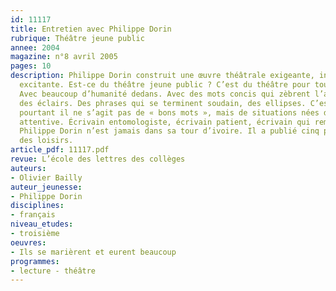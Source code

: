 ```yaml
---
id: 11117
title: Entretien avec Philippe Dorin
rubrique: Théâtre jeune public
annee: 2004
magazine: n°8 avril 2005
pages: 10
description: Philippe Dorin construit une œuvre théâtrale exigeante, intelligente,
  excitante. Est-ce du théâtre jeune public ? C’est du théâtre pour tout le monde.
  Avec beaucoup d’humanité dedans. Avec des mots concis qui zèbrent l’atmosphère comme
  des éclairs. Des phrases qui se terminent soudain, des ellipses. C’est souvent drôle,
  pourtant il ne s’agit pas de « bons mots », mais de situations nées d’une observation
  attentive. Écrivain entomologiste, écrivain patient, écrivain qui remet sur le métier,
  Philippe Dorin n’est jamais dans sa tour d’ivoire. Il a publié cinq pièces à l’école
  des loisirs.
article_pdf: 11117.pdf
revue: L’école des lettres des collèges
auteurs:
- Olivier Bailly
auteur_jeunesse:
- Philippe Dorin
disciplines:
- français
niveau_etudes:
- troisième
oeuvres:
- Ils se marièrent et eurent beaucoup
programmes:
- lecture - théâtre
---
```

